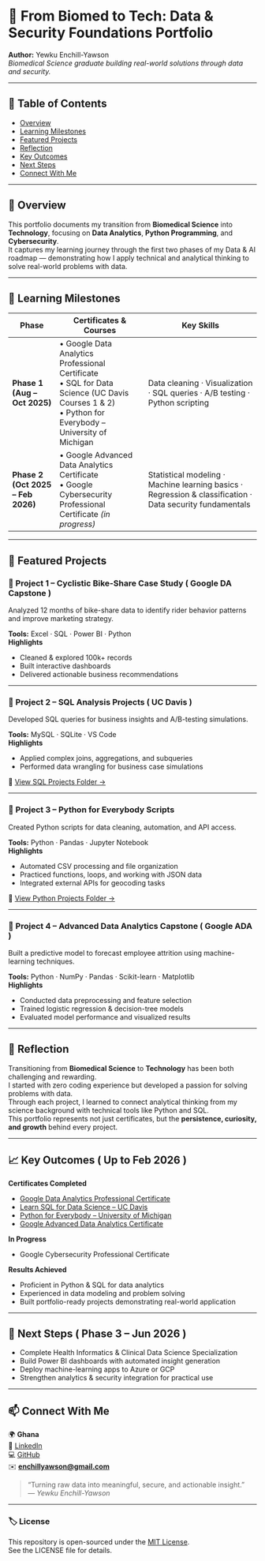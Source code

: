 # 🧬 From Biomed to Tech: Data & Security Foundations Portfolio  

**Author:** Yewku Enchill-Yawson  
*Biomedical Science graduate building real-world solutions through data and security.*  

---

## 📘 Table of Contents
- [Overview](#overview)
- [Learning Milestones](#learning-milestones)
- [Featured Projects](#featured-projects)
- [Reflection](#reflection)
- [Key Outcomes](#key-outcomes)
- [Next Steps](#next-steps)
- [Connect With Me](#connect-with-me)

---

## 🎯 Overview
This portfolio documents my transition from **Biomedical Science** into **Technology**, focusing on **Data Analytics**, **Python Programming**, and **Cybersecurity**.  
It captures my learning journey through the first two phases of my Data & AI roadmap — demonstrating how I apply technical and analytical thinking to solve real-world problems with data.

---

## 🧠 Learning Milestones

| Phase | Certificates & Courses | Key Skills |
|-------|-------------------------|-------------|
| **Phase 1 (Aug – Oct 2025)** | • Google Data Analytics Professional Certificate  <br>• SQL for Data Science (UC Davis Courses 1 & 2)  <br>• Python for Everybody – University of Michigan | Data cleaning · Visualization · SQL queries · A/B testing · Python scripting |
| **Phase 2 (Oct 2025 – Feb 2026)** | • Google Advanced Data Analytics Certificate  <br>• Google Cybersecurity Professional Certificate *(in progress)* | Statistical modeling · Machine learning basics · Regression & classification · Data security fundamentals |

---

## 📂 Featured Projects

### 🚴 Project 1 – Cyclistic Bike-Share Case Study ( Google DA Capstone )
Analyzed 12 months of bike-share data to identify rider behavior patterns and improve marketing strategy.  

**Tools:** Excel · SQL · Power BI · Python  
**Highlights**
- Cleaned & explored 100k+ records  
- Built interactive dashboards  
- Delivered actionable business recommendations  

---

### 💼 Project 2 – SQL Analysis Projects ( UC Davis )
Developed SQL queries for business insights and A/B-testing simulations.  

**Tools:** MySQL · SQLite · VS Code  
**Highlights**
- Applied complex joins, aggregations, and subqueries  
- Performed data wrangling for business case simulations  

🔗 [View SQL Projects Folder →](https://github.com/enchill-svg/biomed-to-tech-portfolio/tree/main/projects/sql_uc_davis)

---

### 🐍 Project 3 – Python for Everybody Scripts
Created Python scripts for data cleaning, automation, and API access.  

**Tools:** Python · Pandas · Jupyter Notebook  
**Highlights**
- Automated CSV processing and file organization  
- Practiced functions, loops, and working with JSON data  
- Integrated external APIs for geocoding tasks  

🔗 [View Python Projects Folder →](https://github.com/enchill-svg/biomed-to-tech-portfolio/tree/main/projects/python_for_everybody)

---

### 🤖 Project 4 – Advanced Data Analytics Capstone ( Google ADA )
Built a predictive model to forecast employee attrition using machine-learning techniques.  

**Tools:** Python · NumPy · Pandas · Scikit-learn · Matplotlib  
**Highlights**
- Conducted data preprocessing and feature selection  
- Trained logistic regression & decision-tree models  
- Evaluated model performance and visualized results  

---

## 💭 Reflection
Transitioning from **Biomedical Science** to **Technology** has been both challenging and rewarding.  
I started with zero coding experience but developed a passion for solving problems with data.  
Through each project, I learned to connect analytical thinking from my science background with technical tools like Python and SQL.  
This portfolio represents not just certificates, but the **persistence, curiosity, and growth** behind every project.

---

## 📈 Key Outcomes ( Up to Feb 2026 )

**Certificates Completed**
- [Google Data Analytics Professional Certificate](https://coursera.org/share/899e3332d82e48b6309a89a631f41c66)  
- [Learn SQL for Data Science – UC Davis](https://coursera.org/share/80bdf675bd778f775743297231d356b6)  
- [Python for Everybody – University of Michigan](https://coursera.org/share/1fc72dca24f45beb175cb99e0560af4c)  
- [Google Advanced Data Analytics Certificate](https://coursera.org/share/9971f4840c00780e993a69be2e3d9255)

**In Progress**
- Google Cybersecurity Professional Certificate  

**Results Achieved**
- Proficient in Python & SQL for data analytics  
- Experienced in data modeling and problem solving  
- Built portfolio-ready projects demonstrating real-world application  

---

## 🧭 Next Steps ( Phase 3 – Jun 2026 )
- Complete Health Informatics & Clinical Data Science Specialization  
- Build Power BI dashboards with automated insight generation  
- Deploy machine-learning apps to Azure or GCP  
- Strengthen analytics & security integration for practical use  

---

## 📫 Connect With Me
🌍 **Ghana**  
💼 [LinkedIn](https://www.linkedin.com/in/yewkuenchillyawson/)  
💻 [GitHub](https://github.com/enchill-svg)  
✉️ **enchillyawson@gmail.com**

> “Turning raw data into meaningful, secure, and actionable insight.”  
> — *Yewku Enchill-Yawson*

---

### 🏷️ License
This repository is open-sourced under the [MIT License](LICENSE).  
See the LICENSE file for details.
